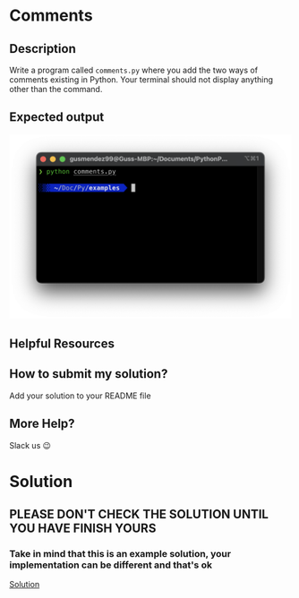 # Comments

## Description

Write a program called `comments.py` where you add the two ways of comments existing in Python. Your terminal should not display anything other than the command.

## Expected output

![expected](./../../../assets/ch_e01_expected.png 'Expected')

## Helpful Resources

## How to submit my solution?

Add your solution to your README file

## More Help?

Slack us 😉

# Solution

## PLEASE DON'T CHECK THE SOLUTION UNTIL YOU HAVE FINISH YOURS

### Take in mind that this is an example solution, your implementation can be different and that's ok

[Solution](../sol)